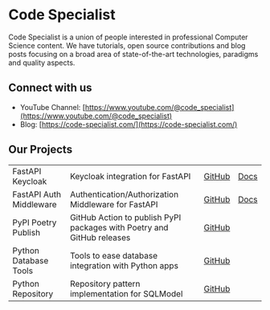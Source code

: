 # Code Specialist

Code Specialist is a union of people interested in professional Computer Science content. We have tutorials, open source contributions and blog posts focusing on a broad area of
state-of-the-art technologies, paradigms and quality aspects.

## Connect with us

- YouTube Channel: [https://www.youtube.com/@code_specialist](https://www.youtube.com/@code_specialist)
- Blog: [https://code-specialist.com/](https://code-specialist.com/)

## Our Projects

|                         |                                                                        |                                                                      |                                                              |
|-------------------------|------------------------------------------------------------------------|----------------------------------------------------------------------|--------------------------------------------------------------|
| FastAPI Keycloak        | Keycloak integration for FastAPI                                       | [GitHub](https://github.com/code-specialist/fastapi-keycloak)        | [Docs](https://fastapi-keycloak.code-specialist.com/)        |
| FastAPI Auth Middleware | Authentication/Authorization Middleware for FastAPI                    | [GitHub](https://github.com/code-specialist/fastapi-auth-middleware) | [Docs](https://fastapi-auth-middleware.code-specialist.com/) |
| PyPI Poetry Publish     | GitHub Action to publish PyPI packages with Poetry and GitHub releases | [GitHub](https://github.com/code-specialist/pypi-poetry-publish)     |
| Python Database Tools   | Tools to ease database integration with Python apps                    | [GitHub](https://github.com/code-specialist/python-db-tools)         |
| Python Repository       | Repository pattern implementation for SQLModel                         | [GitHub](https://github.com/code-specialist/python-repository)       |
